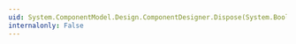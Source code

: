 ```yaml
---
uid: System.ComponentModel.Design.ComponentDesigner.Dispose(System.Boolean)
internalonly: False
---
```

